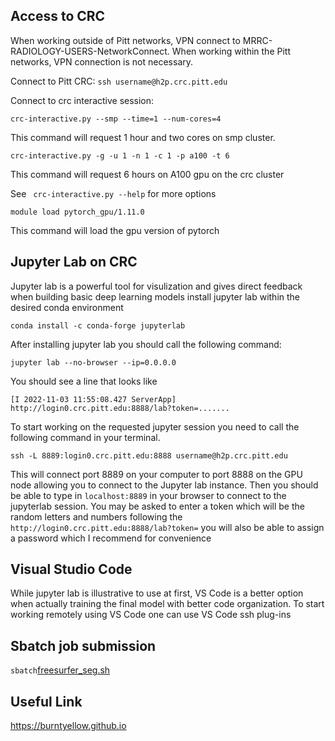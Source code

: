 
## Access to CRC
When working outside of Pitt networks, VPN connect to MRRC-RADIOLOGY-USERS-NetworkConnect. 
When working within the Pitt networks, VPN connection is not necessary.

Connect to Pitt CRC: ```ssh username@h2p.crc.pitt.edu```

Connect to crc interactive session: 
```
crc-interactive.py --smp --time=1 --num-cores=4
```
This command will request 1 hour and two cores on smp cluster.
```
crc-interactive.py -g -u 1 -n 1 -c 1 -p a100 -t 6
``` 
This command will request 6 hours on A100 gpu on the crc cluster

 See ``` crc-interactive.py --help``` for more options
 

```
module load pytorch_gpu/1.11.0
```
This command will load the gpu version of pytorch

## Jupyter Lab on CRC 
Jupyter lab is a powerful tool for visulization and gives direct feedback when building basic deep learning models
install jupyter lab within the desired conda environment
```
conda install -c conda-forge jupyterlab
```
After installing jupyter lab you should call the following command: 
```
jupyter lab --no-browser --ip=0.0.0.0
```
You should see a line that looks like
```
[I 2022-11-03 11:55:08.427 ServerApp] http://login0.crc.pitt.edu:8888/lab?token=.......
```
To start working on the requested jupyter session you need to call the following command in your terminal. 
```
ssh -L 8889:login0.crc.pitt.edu:8888 username@h2p.crc.pitt.edu
```
This will connect port 8889 on your computer to port 8888 on the GPU node allowing you to connect to the Jupyter lab instance.
Then you should be able to type in ```localhost:8889``` in your browser to connect to the jupyterlab session. 
You may be asked to enter a token which will be the random letters and numbers following the ```http://login0.crc.pitt.edu:8888/lab?token=``` you will also be able to assign a password which I recommend for convenience

## Visual Studio Code
While jupyter lab is illustrative to use at first, VS Code is a better option when actually training the final model with better code organization. 
To start working remotely using VS Code one can use VS Code ssh plug-ins 

## Sbatch job submission 
```sbatch```[freesurfer_seg.sh](https://github.com/jinghangli98/7T_RF_serverUsage/blob/main/freesurfer_seg.sh)

## Useful Link
https://burntyellow.github.io
